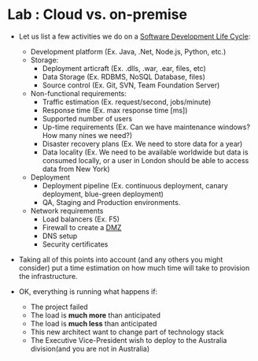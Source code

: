 # Lab : Cloud vs. on-premise

* Let us list a few activities we do on a [Software Development Life Cycle](https://en.wikipedia.org/wiki/Systems_development_life_cycle):

  * Development platform (Ex. Java, .Net, Node.js, Python, etc.)
  * Storage:
    * Deployment articraft (Ex. .dlls, .war, .ear, files, etc)
    * Data Storage (Ex. RDBMS, NoSQL Database, files)
    * Source control (Ex. Git, SVN, Team Foundation Server)
  * Non-functional requirements:
    * Traffic estimation (Ex. request/second, jobs/minute)
    * Response time (Ex. max response time [ms])
    * Supported number of users
    * Up-time requirements (Ex. Can we have maintenance windows? How many nines we need?)
    * Disaster recovery plans (Ex. We need to store data for a year)
    * Data locality (Ex. We need to be available worldwide but data is consumed locally, or a user in London should be able to access data from New York)
  * Deployment
    * Deployment pipeline (Ex. continuous deployment, canary deployment, blue-green deployment)
    * QA, Staging and Production environments.
  * Network requirements
    * Load balancers (Ex. F5)
    * Firewall to create a [DMZ](https://en.wikipedia.org/wiki/DMZ_(computing) )
    * DNS setup
    * Security certificates


* Taking all of this points into account (and any others you might consider) put a time estimation on how much time will take to provision the infrastructure. 


* OK, everything is running what happens if:
  * The project failed
  * The load is **much more** than anticipated
  * The load is **much less** than anticipated
  * This new architect want to change part of technology stack
  * The Executive Vice-President wish to deploy to the Australia division(and you are not in Australia)


  
  